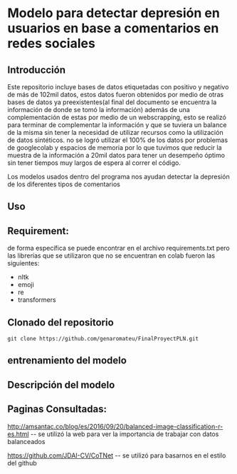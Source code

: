 # Modelo para detectar depresión en usuarios en base a comentarios en redes sociales
## Introducción
Este repositorio incluye bases de datos etiquetadas con positivo y negativo de más de 102mil datos, estos datos fueron obtenidos por medio de otras bases de datos ya preexistentes(al final del documento se encuentra la información de donde se tomó la información) además de una complementación de estas por medio de un webscrapping, esto se realizó para terminar de complementar la información y que se tuviera un balance de la misma sin tener la necesidad de utilizar recursos como la utilización de datos sintéticos. no se logró utilizar el 100% de los datos por problemas de googlecolab y espacios de memoria por lo que tuvimos que reducir la muestra de la información a 20mil datos para tener un desempeño óptimo sin tener tiempos muy largos de espera al correr el código.

Los modelos usados dentro del programa nos ayudan detectar la depresión de los diferentes tipos de comentarios

## Uso 
## Requirement:
de forma específica se puede encontrar en el archivo requirements.txt 
pero las librerías que se utilizaron que no se encuentran en colab fueron las siguientes:

- nltk
- emoji
- re
- transformers

## Clonado del repositorio
```
git clone https://github.com/genaromateu/FinalProyectPLN.git
```
## entrenamiento del modelo
## Descripción del modelo

























## Paginas Consultadas:

http://amsantac.co/blog/es/2016/09/20/balanced-image-classification-r-es.html -- se utilizó la web para ver la importancia de trabajar con datos balanceados

https://github.com/JDAI-CV/CoTNet -- se utilizó para basarnos en el estilo del github

